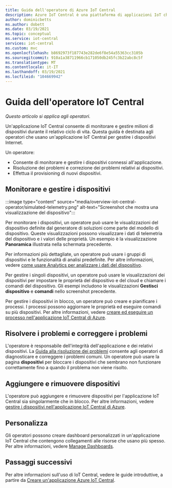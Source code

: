 ```yaml
---
title: Guida dell'operatore di Azure IoT Central
description: Azure IoT Central è una piattaforma di applicazioni IoT che semplifica la creazione di soluzioni Internet. In questo articolo viene fornita una panoramica del ruolo Operatore in IoT Central.
author: dominicbetts
ms.author: dobett
ms.date: 03/19/2021
ms.topic: conceptual
ms.service: iot-central
services: iot-central
ms.custom: mvc
ms.openlocfilehash: b8692973f187743e282de6f8e54a55363cc3105b
ms.sourcegitcommit: 910a1a38711966cb171050db245fc3b22abc8c5f
ms.translationtype: MT
ms.contentlocale: it-IT
ms.lasthandoff: 03/19/2021
ms.locfileid: "104669942"
---
```

# <a name="iot-central-operator-guide"></a>Guida dell'operatore IoT Central

*Questo articolo si applica agli operatori.*

Un'applicazione IoT Central consente di monitorare e gestire milioni di dispositivi durante il relativo ciclo di vita. Questa guida è destinata agli operatori che usano un'applicazione IoT Central per gestire i dispositivi Internet.

Un operatore:

- Consente di monitorare e gestire i dispositivi connessi all'applicazione.
- Risoluzione dei problemi e correzione dei problemi relativi ai dispositivi.
- Effettua il provisioning di nuovi dispositivi.

## <a name="monitor-and-manage-devices"></a>Monitorare e gestire i dispositivi

:::image type="content" source="media/overview-iot-central-operator/simulated-telemetry.png" alt-text="Screenshot che mostra una visualizzazione del dispositivo":::

Per monitorare i dispositivi, un operatore può usare le visualizzazioni del dispositivo definite dal generatore di soluzioni come parte del modello di dispositivo. Queste visualizzazioni possono visualizzare i dati di telemetria del dispositivo e i valori delle proprietà. Un esempio è la visualizzazione **Panoramica** illustrata nella schermata precedente.

Per informazioni più dettagliate, un operatore può usare i gruppi di dispositivi e le funzionalità di analisi predefinite. Per altre informazioni, vedere [come usare Analytics per analizzare i dati del dispositivo](howto-create-analytics.md).

Per gestire i singoli dispositivi, un operatore può usare le visualizzazioni dei dispositivi per impostare le proprietà del dispositivo e del cloud e chiamare i comandi del dispositivo. Gli esempi includono le visualizzazioni **Gestisci dispositivo** e **comandi** nello screenshot precedente.

Per gestire i dispositivi in blocco, un operatore può creare e pianificare i processi. I processi possono aggiornare le proprietà ed eseguire comandi su più dispositivi. Per altre informazioni, vedere [creare ed eseguire un processo nell'applicazione IoT Central di Azure](howto-run-a-job.md).

## <a name="troubleshoot-and-remediate-issues"></a>Risolvere i problemi e correggere i problemi

L'operatore è responsabile dell'integrità dell'applicazione e dei relativi dispositivi. La [Guida alla risoluzione dei problemi](troubleshoot-connection.md) consente agli operatori di diagnosticare e correggere i problemi comuni. Un operatore può usare la pagina **dispositivi** per bloccare i dispositivi che sembrano non funzionare correttamente fino a quando il problema non viene risolto.

## <a name="add-and-remove-devices"></a>Aggiungere e rimuovere dispositivi

L'operatore può aggiungere e rimuovere dispositivi per l'applicazione IoT Central sia singolarmente che in blocco. Per altre informazioni, vedere [gestire i dispositivi nell'applicazione IoT Central di Azure](howto-manage-devices.md).

## <a name="personalize"></a>Personalizza

Gli operatori possono creare dashboard personalizzati in un'applicazione IoT Central che contengono collegamenti alle risorse che usano più spesso. Per altre informazioni, vedere [Manage Dashboards](howto-create-personal-dashboards.md#manage-dashboards).

## <a name="next-steps"></a>Passaggi successivi

Per altre informazioni sull'uso di IoT Central, vedere le guide introduttive, a partire da [Creare un'applicazione Azure IoT Central](./quick-deploy-iot-central.md).
